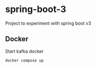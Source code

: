 # spring-boot-3

Project to experiment with spring boot v3

## Docker

Start kafka docker

```bash
docker compose up
```

